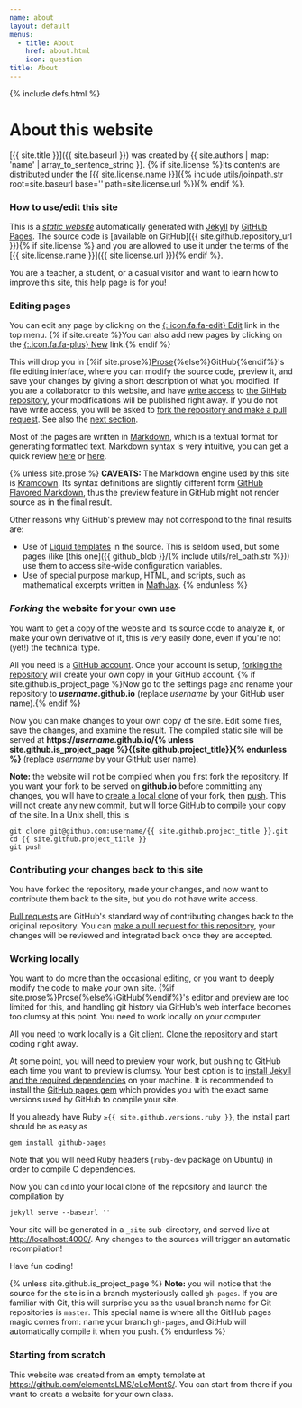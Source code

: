 ```yaml
---
name: about
layout: default
menus:
  - title: About
    href: about.html
    icon: question
title: About
---
```

{% include defs.html %}

# About this website

[{{ site.title }}]({{ site.baseurl }}) was created by
{{ site.authors | map: 'name' | array_to_sentence_string }}.
{% if site.license %}Its contents are distributed under the
[{{ site.license.name }}]({% include utils/joinpath.str root=site.baseurl base='' path=site.license.url %}){% endif %}.


### How to use/edit this site

This is a
[*static website*](http://en.wikipedia.org/wiki/Static_web_page)
automatically generated with [Jekyll](http://jekyllrb.com/) by
[GitHub Pages](http://pages.github.com/). The source code is
[available on GitHub]({{ site.github.repository_url }}){% if site.license %}
and you are allowed to use it under the terms of the
[{{ site.license.name }}]({{ site.license.url }}){% endif %}.

You are a teacher, a student, or a casual visitor and want to learn
how to improve this site, this help page is for you!


### Editing pages

You can edit any page by clicking on the
[<i></i>{:.icon.fa.fa-edit} Edit](#) link in the top menu.
{% if site.create %}You can also add new pages by clicking on the
[<i></i>{:.icon.fa.fa-plus} New](#) link.{% endif %}

This will drop you in
{%if site.prose%}[Prose](http://prose.io/){%else%}GitHub{%endif%}'s
file editing interface, where you can modify the source code, preview
it, and save your changes by giving a short description of what you
modified. If you are a collaborator to this website, and have
[write access](https://help.github.com/articles/what-are-the-different-access-permissions/)
to [the GitHub repository]({{site.github.repository_url}}), your
modifications will be published right away.  If you do not have write
access, you will be asked to
[fork the repository and make a pull request](https://help.github.com/articles/fork-a-repo/).
See also the [next section](#forking-the-website-for-your-own-use).

Most of the pages are written in
[Markdown](http://daringfireball.net/projects/markdown/), which is a
textual format for generating formatted text. Markdown syntax is very
intuitive, you can get a quick review
[here](https://help.github.com/articles/github-flavored-markdown/) or
[here](http://kramdown.gettalong.org/syntax.html).

{% unless site.prose %}
**CAVEATS:** The Markdown engine used by this site is
[Kramdown](http://kramdown.gettalong.org/). Its syntax definitions are
slightly different form
[GitHub Flavored Markdown](https://help.github.com/articles/github-flavored-markdown/),
thus the preview feature in GitHub might not render source as in the
final result.

Other reasons why GitHub's preview may not correspond to the final
results are:

- Use of
  [Liquid templates](https://github.com/Shopify/liquid/wiki/Liquid-for-Designers)
  in the source. This is seldom used, but some pages (like
  [this one]({{ github_blob }}/{% include utils/rel_path.str %}))
  use them to access site-wide configuration variables.
- Use of special purpose markup, HTML, and scripts, such as
  mathematical excerpts written in [MathJax](http://mathjax.org/).
{% endunless %}


### *Forking* the website for your own use

You want to get a copy of the website and its source code to analyze
it, or make your own derivative of it, this is very easily done, even
if you're not (yet!) the technical type.

All you need is a [GitHub account](http://github.com/). Once your
account is setup,
[forking the repository]({{site.github.repository_url}}/fork) will
create your own copy in your GitHub account.
{% if site.github.is_project_page %}Now go to the settings page and
rename your repository to ***username*.github.io** (replace *username*
by your GitHub user name).{% endif %}

Now you can make changes to your own copy of the site. Edit some
files, save the changes, and examine the result. The compiled static
site will be served at
**https://*username*.github.io/{% unless site.github.is_project_page %}{{site.github.project_title}}{% endunless %}**
(replace *username* by your GitHub user name).

**Note:** the website will not be compiled when you first fork the
repository. If you want your fork to be served on **github.io** before
committing any changes, you will have to
[create a local clone](https://help.github.com/articles/fork-a-repo/#step-2-create-a-local-clone-of-your-fork)
of your fork, then
[push](https://help.github.com/articles/pushing-to-a-remote/). This
will not create any new commit, but will force GitHub to compile your
copy of the site. In a Unix shell, this is

~~~
git clone git@github.com:username/{{ site.github.project_title }}.git
cd {{ site.github.project_title }}
git push
~~~



### Contributing your changes back to this site

You have forked the repository, made your changes, and now want to
contribute them back to the site, but you do not have write access.

[Pull requests](https://help.github.com/articles/using-pull-requests/)
are GitHub's standard way of contributing changes back to the original
repository.  You can
[make a pull request for this repository]({{site.github.repository_url}}/compare),
your changes will be reviewed and integrated back once they are
accepted.


### Working locally

You want to do more than the occasional editing, or you want to deeply
modify the code to make your own site.
{%if site.prose%}Prose{%else%}GitHub{%endif%}'s editor and preview are
too limited for this, and handling git history via GitHub's web
interface becomes too clumsy at this point. You need to work locally
on your computer.

All you need to work locally is a [Git client](http://git-scm.com/).
[Clone the repository](https://help.github.com/articles/fork-a-repo/#step-2-create-a-local-clone-of-your-fork)
and start coding right away.

At some point, you will need to preview your work, but pushing to
GitHub each time you want to preview is clumsy. Your best option is to
[install Jekyll and the required dependencies](https://help.github.com/articles/using-jekyll-with-pages/#installing-jekyll)
on your machine. It is recommended to install the
[GitHub pages gem](https://github.com/github/pages-gem) which provides
you with the exact same versions used by GitHub to compile your site.

If you already have Ruby `≥{{ site.github.versions.ruby }}`, the
install part should be as easy as

~~~
gem install github-pages
~~~

Note that you will need Ruby headers (`ruby-dev` package on Ubuntu) in
order to compile C dependencies.

Now you can `cd` into your local clone of the repository and launch
the compilation by

~~~
jekyll serve --baseurl ''
~~~

Your site will be generated in a `_site` sub-directory, and served
live at <http://localhost:4000/>. Any changes to the sources will
trigger an automatic recompilation!

Have fun coding!

{% unless site.github.is_project_page %}
**Note:** you will notice that the source for the site is in a branch
mysteriously called `gh-pages`. If you are familiar with Git, this
will surprise you as the usual branch name for Git repositories is
`master`. This special name is where all the GitHub pages magic comes
from: name your branch `gh-pages`, and GitHub will automatically
compile it when you push.
{% endunless %}


### Starting from scratch

This website was created from an empty template at
<https://github.com/elementsLMS/eLeMentS/>.  You can start from
there if you want to create a website for your own class.
